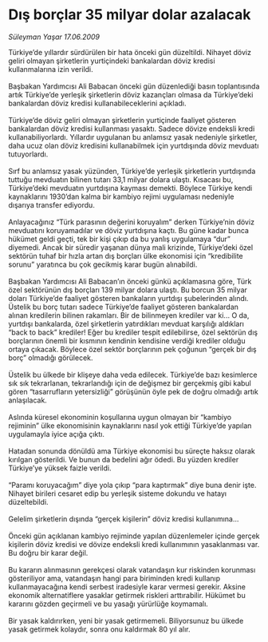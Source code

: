 # Dış borçlar 35 milyar dolar azalacak

*Süleyman Yaşar 17.06.2009*

<div class="taraf_structure_2col_1zq">
<div class="margen_n">



 <p>Türkiye’de yıllardır sürdürülen bir hata önceki gün düzeltildi. Nihayet döviz geliri olmayan şirketlerin yurtiçindeki bankalardan döviz kredisi kullanmalarına izin verildi. <br/><br/>Başbakan Yardımcısı Ali Babacan önceki gün düzenlediği basın toplantısında artık Türkiye’de yerleşik şirketlerin döviz kazançları olmasa da Türkiye’deki bankalardan döviz kredisi kullanabileceklerini açıkladı. <br/><br/>Türkiye’de döviz geliri olmayan şirketlerin yurtiçinde faaliyet gösteren bankalardan döviz kredisi kullanması yasaktı. Sadece dövize endeksli kredi kullanabiliyorlardı. Yıllardır uygulanan bu anlamsız yasak nedeniyle şirketler, daha ucuz olan döviz kredisini kullanabilmek için yurtdışında döviz mevduatı tutuyorlardı. <br/><br/>Sırf bu anlamsız yasak yüzünden, Türkiye’de yerleşik şirketlerin yurtdışında tuttuğu mevduatın bilinen tutarı 33,1 milyar dolara ulaştı. Kısacası bu, Türkiye’deki mevduatın yurtdışına kayması demekti. Böylece Türkiye kendi kaynaklarını 1930’dan kalma bir kambiyo rejimi uygulaması nedeniyle dışarıya transfer ediyordu. <br/><br/>Anlayacağınız “Türk parasının değerini koruyalım” derken Türkiye’nin döviz mevduatını koruyamadılar ve döviz yurtdışına kaçtı. Bu güne kadar bunca hükümet geldi geçti, tek bir kişi çıkıp da bu yanlış uygulamaya “dur” diyemedi. Ancak bir süredir yaşanan dünya mali krizinde, Türkiye’deki özel sektörün tuhaf bir hızla artan dış borçları ülke ekonomisi için “kredibilite sorunu” yaratınca bu çok gecikmiş karar bugün alınabildi. <br/><br/>Başbakan Yardımcısı Ali Babacan’ın önceki günkü açıklamasına göre, Türk özel sektörünün dış borçları 139 milyar dolara ulaştı. Bu borcun 35 milyar doları Türkiye’de faaliyet gösteren bankaların yurtdışı şubelerinden alındı. Üstelik bu borç tutarı sadece Türkiye’de faaliyet gösteren bankalardan alınan kredilerin bilinen rakamları. Bir de bilinmeyen krediler var ki... O da, yurtdışı bankalarda, özel şirketlerin yatırdıkları mevduat karşılığı aldıkları “back to back” krediler! Eğer bu krediler tespit edilebilirse, özel sektörün dış borçlarının önemli bir kısmının kendinin kendisine verdiği krediler olduğu ortaya çıkacak. Böylece özel sektör borçlarının pek çoğunun “gerçek bir dış borç” olmadığı görülecek. <br/><br/>Üstelik bu ülkede bir klişeye daha veda edilecek. Türkiye’de bazı kesimlerce sık sık tekrarlanan, tekrarlandığı için de değişmez bir gerçekmiş gibi kabul gören “tasarrufların yetersizliği” görüşünün öyle pek de doğru olmadığı artık anlaşılacak. <br/><br/>Aslında küresel ekonominin koşullarına uygun olmayan bir “kambiyo rejiminin” ülke ekonomisinin kaynaklarını nasıl yok ettiği Türkiye’de yapılan uygulamayla iyice açığa çıktı. <br/><br/>Hatadan sonunda dönüldü ama Türkiye ekonomisi bu süreçte haksız olarak kırılgan gösterildi. Ve bunun da bedelini ağır ödedi. Bu yüzden krediler Türkiye’ye yüksek faizle verildi. <br/><br/>“Paramı koruyacağım” diye yola çıkıp “para kaptırmak” diye buna denir işte. Nihayet birileri cesaret edip bu yerleşik sisteme dokundu ve hatayı düzeltebildi. <br/><br/>Gelelim şirketlerin dışında “gerçek kişilerin” döviz kredisi kullanımına... <br/><br/>Önceki gün açıklanan kambiyo rejiminde yapılan düzenlemeler içinde gerçek kişilerin döviz kredisi ve dövize endeksli kredi kullanımının yasaklanması var. Bu doğru bir karar değil. <br/><br/>Bu kararın alınmasının gerekçesi olarak vatandaşın kur riskinden korunması gösteriliyor ama, vatandaşın hangi para biriminden kredi kullanıp kullanmayacağına kendi serbest iradesiyle karar vermesi gerekir. Aksine ekonomik alternatiflere yasaklar getirmek riskleri arttırabilir. Hükümet bu kararını gözden geçirmeli ve bu yasağı yürürlüğe koymamalı. <br/><br/>Bir yasak kaldırırken, yeni bir yasak getirmemeli. Biliyorsunuz bu ülkede yasak getirmek kolaydır, sonra onu kaldırmak 80 yıl alır.</p>
<br/>
<br/>
<br/>



<br/>


<div id="taraf_not">
</div>

</div>


</div>
